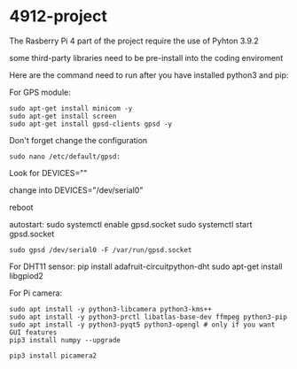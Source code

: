 # 4912-project

The Rasberry Pi 4 part of the project require the use of Pyhton 3.9.2

some third-party libraries need to be pre-install into the coding enviroment

Here are the command need to run after you have installed python3 and pip:

For GPS  module:

	sudo apt-get install minicom -y
	sudo apt-get install screen
	sudo apt-get install gpsd-clients gpsd -y

Don't forget change the configuration

  	sudo nano /etc/default/gpsd:

  Look for DEVICES=""

  change into DEVICES="/dev/serial0"

  reboot

autostart:
  	sudo systemctl enable gpsd.socket
  	sudo systemctl start gpsd.socket

  	sudo gpsd /dev/serial0 -F /var/run/gpsd.socket

For DHT11 sensor:
	pip install adafruit-circuitpython-dht
	sudo apt-get install libgpiod2

For Pi camera:

  	sudo apt install -y python3-libcamera python3-kms++
  	sudo apt install -y python3-prctl libatlas-base-dev ffmpeg python3-pip
	sudo apt install -y python3-pyqt5 python3-opengl # only if you want GUI features
  	pip3 install numpy --upgrade
	
	pip3 install picamera2




